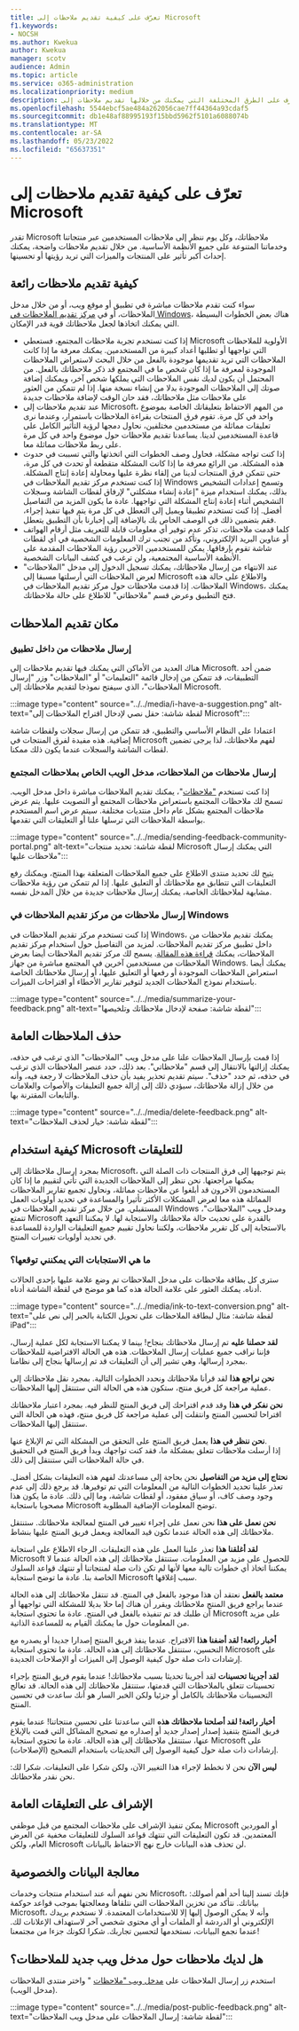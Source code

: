 ```yaml
---
title: تعرّف على كيفية تقديم ملاحظات إلى Microsoft
f1.keywords:
- NOCSH
ms.author: Kwekua
author: Kwekua
manager: scotv
audience: Admin
ms.topic: article
ms.service: o365-administration
ms.localizationpriority: medium
description: تعرف على الطرق المختلفة التي يمكنك من خلالها تقديم ملاحظات إلى Microsoft حول منتجات Microsoft وخدماتها.
ms.openlocfilehash: 5544ebcf5ae484a262056cae7ff44364a93cdaf5
ms.sourcegitcommit: db1e48af88995193f15bbd5962f5101a6088074b
ms.translationtype: MT
ms.contentlocale: ar-SA
ms.lasthandoff: 05/23/2022
ms.locfileid: "65637351"
---
```

# <a name="learn-about-how-to-provide-feedback-to-microsoft"></a>تعرّف على كيفية تقديم ملاحظات إلى Microsoft

تقدر Microsoft ملاحظاتك، وكل يوم ننظر إلى ملاحظات المستخدمين عبر منتجاتنا وخدماتنا المتنوعة على جميع الأنظمة الأساسية.  من خلال تقديم ملاحظات واضحة، يمكنك إحداث أكبر تأثير على المنتجات والميزات التي تريد رؤيتها أو تحسينها.

## <a name="how-to-give-great-feedback"></a>كيفية تقديم ملاحظات رائعة

سواء كنت تقدم ملاحظات مباشرة في تطبيق أو موقع ويب، أو من خلال مدخل الملاحظات، أو في [مركز تقديم الملاحظات في Windows](https://aka.ms/WIPFeedbackHub)، هناك بعض الخطوات البسيطة التي يمكنك اتخاذها لجعل ملاحظاتك قوية قدر الإمكان.

- إذا كنت تستخدم تجربة ملاحظات المجتمع، فستعطي Microsoft الأولوية للملاحظات التي تواجهها أو تطلبها أعداد كبيرة من المستخدمين.  يمكنك معرفة ما إذا كانت الملاحظات التي تريد تقديمها موجودة بالفعل من خلال البحث لاستعراض الملاحظات الموجودة لمعرفة ما إذا كان شخص ما في المجتمع قد ذكر ملاحظاتك بالفعل.  من المحتمل أن يكون لديك نفس الملاحظات التي يملكها شخص آخر، ويمكنك إضافة صوتك إلى الملاحظات الموجودة بدلا من إنشاء نسخة منها.  إذا لم تتمكن من العثور على ملاحظات مثل ملاحظاتك، فقد حان الوقت لإضافة ملاحظات جديدة
- عند تقديم ملاحظات إلى Microsoft، من المهم الاحتفاظ بتعليقاتك الخاصة بموضوع واحد في كل مرة.  تقوم فرق المنتجات بقراءة الملاحظات باستمرار، وعندما نرى تعليقات مماثلة من مستخدمين مختلفين، نحاول دمجها لرؤية التأثير الكامل على قاعدة المستخدمين لدينا.  يساعدنا تقديم ملاحظات حول موضوع واحد في كل مرة على ربط ملاحظات مماثلة معا.
- إذا كنت تواجه مشكلة، فحاول وصف الخطوات التي اتخذتها والتي تسببت في حدوث هذه المشكلة.  من الرائع معرفة ما إذا كانت المشكلة متقطعة أو تحدث في كل مرة، حتى تتمكن فرق المنتجات لدينا من إلقاء نظرة عليها ومحاولة إعادة إنتاج المشكلة.  إذا كنت تستخدم مركز تقديم الملاحظات في Windows وتسمح إعدادات التشخيص بذلك، يمكنك استخدام ميزة "إعادة إنشاء مشكلتي" لإرفاق لقطات الشاشة وسجلات التشخيص أثناء إعادة إنتاج المشكلة التي تواجهها.  عادة ما يكون المزيد من التفاصيل أفضل.  إذا كنت تستخدم تطبيقا ويميل إلى التعطل في كل مرة يتم فيها تنفيذ إجراء، فقم بتضمين ذلك في الوصف الخاص بك بالإضافة إلى إخبارنا بأن التطبيق يتعطل.
- كلما قدمت ملاحظات، تذكر عدم توفير أي معلومات قابلة للتعريف مثل أرقام الهواتف أو عناوين البريد الإلكتروني، وتأكد من تجنب ترك المعلومات الشخصية في أي لقطات شاشة تقوم بإرفاقها.  يمكن للمستخدمين الآخرين رؤية الملاحظات المقدمة على الأنظمة الأساسية المجتمعية، ولن ترغب في كشف البيانات الشخصية.
- عند الانتهاء من إرسال ملاحظاتك، يمكنك تسجيل الدخول إلى مدخل "الملاحظات" لعرض الملاحظات التي أرسلتها مسبقا إلى Microsoft والاطلاع على حالة هذه الملاحظات.  إذا قدمت ملاحظات حول مركز تقديم الملاحظات في Windows، يمكنك فتح التطبيق وعرض قسم "ملاحظاتي" للاطلاع على حالة ملاحظاتك.

## <a name="where-to-provide-feedback"></a>مكان تقديم الملاحظات

### <a name="sending-feedback-from-within-an-application"></a>إرسال ملاحظات من داخل تطبيق

هناك العديد من الأماكن التي يمكنك فيها تقديم ملاحظات إلى Microsoft.  ضمن أحد التطبيقات، قد تتمكن من إدخال قائمة "التعليمات" أو "الملاحظات" وزر "إرسال الملاحظات"، الذي سيفتح نموذجا لتقديم ملاحظاتك إلى Microsoft.

:::image type="content" source="../../media/i-have-a-suggestion.png" alt-text="لقطة شاشة: حقل نصي لإدخال اقتراح الملاحظات إلى Microsoft":::

اعتمادا على النظام الأساسي والتطبيق، قد تتمكن من إرسال سجلات ولقطات شاشة إضافية.  هذه مفيدة لفرق المنتجات في Microsoft لفهم ملاحظاتك، لذا يرجى تضمين لقطات الشاشة والسجلات عندما يكون ذلك ممكنا.

### <a name="sending-feedback-from-feedback-our-community-feedback-web-portal"></a>إرسال ملاحظات من الملاحظات، مدخل الويب الخاص بملاحظات المجتمع

إذا كنت تستخدم ["ملاحظات](https://feedbackportal.microsoft.com/)"، يمكنك تقديم الملاحظات مباشرة داخل مدخل الويب.  تسمح لك ملاحظات المجتمع باستعراض ملاحظات المجتمع أو التصويت عليها. يتم عرض ملاحظات المجتمع بشكل عام داخل منتديات مختلفة. سيتم عرض اسم المستخدم بواسطة الملاحظات التي ترسلها علنا أو التعليقات التي تقدمها.

:::image type="content" source="../../media/sending-feedback-community-portal.png" alt-text="لقطة شاشة: تحديد منتجات Microsoft التي يمكنك إرسال ملاحظات عليها":::

يتيح لك تحديد منتدى الاطلاع على جميع الملاحظات المتعلقة بهذا المنتج، ويمكنك رفع التعليقات التي تتطابق مع ملاحظاتك أو التعليق عليها.  إذا لم تتمكن من رؤية ملاحظات مشابهة لملاحظاتك الخاصة، يمكنك إرسال ملاحظات جديدة من خلال المدخل نفسه.

### <a name="sending-feedback-from-windows-feedback-hub"></a>إرسال ملاحظات من مركز تقديم الملاحظات في Windows

إذا كنت تستخدم مركز تقديم الملاحظات في Windows، يمكنك تقديم ملاحظات من داخل تطبيق مركز تقديم الملاحظات.  لمزيد من التفاصيل حول استخدام مركز تقديم الملاحظات، يمكنك [قراءة هذه المقالة](/windows-insider/feedback).  يسمح لك مركز تقديم الملاحظات أيضا بعرض الملاحظات من مستخدمين آخرين في المجتمع مباشرة من جهاز Windows.  يمكنك أيضا استعراض الملاحظات الموجودة أو رفعها أو التعليق عليها، أو إرسال ملاحظاتك الخاصة باستخدام نموذج الملاحظات الجديد لتوفير تقارير الأخطاء أو اقتراحات الميزات.

:::image type="content" source="../../media/summarize-your-feedback.png" alt-text="لقطة شاشة: صفحة لإدخال ملاحظاتك وتلخيصها":::

## <a name="deleting-public-feedback"></a>حذف الملاحظات العامة

إذا قمت بإرسال الملاحظات علنا على مدخل ويب "الملاحظات" الذي ترغب في حذفه، يمكنك إزالتها بالانتقال إلى قسم "ملاحظاتي".  بعد ذلك، حدد عنصر الملاحظات الذي ترغب في حذفه، ثم حدد "حذف".  سيتم تقديم تحذير يفيد بأن حذف الملاحظات لا رجعة فيه، وأنه من خلال إزالة ملاحظاتك، سيؤدي ذلك إلى إزالة جميع التعليقات والأصوات والعلامات والتابعات المقترنة بها.

:::image type="content" source="../../media/delete-feedback.png" alt-text="لقطة شاشة: خيار لحذف الملاحظات":::

## <a name="how-microsoft-uses-feedback"></a>كيفية استخدام Microsoft للتعليقات

بمجرد إرسال ملاحظاتك إلى Microsoft، يتم توجيهها إلى فرق المنتجات ذات الصلة التي يمكنها مراجعتها. نحن ننظر إلى الملاحظات الجديدة التي تأتي لتقييم ما إذا كان المستخدمون الآخرون قد أبلغوا عن ملاحظات مماثلة، ونحاول تجميع تقارير الملاحظات المماثلة هذه معا لعرض المشكلات الأكثر تأثيرا والمساعدة في تحديد أولويات العمل المستقبلي.
من خلال مركز تقديم الملاحظات في Windows ومدخل ويب "الملاحظات"، تتمتع Microsoft بالقدرة على تحديث حالة ملاحظاتك والاستجابة لها.  لا يمكننا التعهد بالاستجابة إلى كل تقرير ملاحظات، ولكننا نحاول تقييم جميع التعليقات الواردة للمساعدة في تحديد أولويات تغييرات المنتج.

### <a name="what-responses-can-i-expect"></a>ما هي الاستجابات التي يمكنني توقعها؟

سترى كل بطاقة ملاحظات على مدخل الملاحظات تم وضع علامة عليها بإحدى الحالات أدناه. يمكنك العثور على علامة الحالة هذه كما هو موضح في لقطة الشاشة أدناه.

:::image type="content" source="../../media/ink-to-text-conversion.png" alt-text="لقطة شاشة: مثال لبطاقة الملاحظات على تحويل الكتابة بالحبر إلى نص على iPad":::

**لقد حصلنا عليه**  تم إرسال ملاحظاتك بنجاح! بينما لا يمكننا الاستجابة لكل عملية إرسال، فإننا نراقب جميع عمليات إرسال الملاحظات.
هذه هي الحالة الافتراضية للملاحظات بمجرد إرسالها، وهي تشير إلى أن التعليقات قد تم إرسالها بنجاح إلى نظامنا.

**نحن نراجع هذا**  لقد قرأنا ملاحظاتك ونحدد الخطوات التالية.
بمجرد نقل ملاحظاتك إلى عملية مراجعة كل فريق منتج، ستكون هذه هي الحالة التي ستنتقل إليها الملاحظات.

**نحن نفكر في هذا**  وقد قدم اقتراحك إلى فريق المنتج للنظر فيه.
بمجرد اعتبار ملاحظاتك اقتراحا لتحسين المنتج وانتقلت إلى عملية مراجعة كل فريق منتج، فهذه هي الحالة التي ستنتقل إليها الملاحظات.

**نحن ننظر في هذا**  يعمل فريق المنتج على التحقق من المشكلة التي تم الإبلاغ عنها.  
إذا أرسلت ملاحظات تتعلق بمشكلة ما، فقد كنت تواجهك وبدأ فريق المنتج في التحقيق في حالة الملاحظات التي ستنتقل إلى ذلك.

**نحتاج إلى مزيد من التفاصيل**  نحن بحاجة إلى مساعدتك لفهم هذه التعليقات بشكل أفضل.
تعذر علينا تحديد الخطوات التالية من المعلومات التي تم توفيرها. قد يرجع ذلك إلى عدم وجود وصف كاف، أو سياق مفقود، أو لقطات شاشة، وما إلى ذلك. عادة ما يكون هذا مصحوبا باستجابة Microsoft توضح المعلومات الإضافية المطلوبة.

**نحن نعمل على هذا**  نحن نعمل على إجراء تغيير في المنتج لمعالجة ملاحظاتك.
ستنتقل ملاحظاتك إلى هذه الحالة عندما تكون قيد المعالجة ويعمل فريق المنتج عليها بنشاط.

**لقد أغلقنا هذا**  تعذر علينا العمل على هذه التعليقات. الرجاء الاطلاع على استجابة Microsoft للحصول على مزيد من المعلومات.
ستنتقل ملاحظاتك إلى هذه الحالة عندما لا يمكننا اتخاذ أي خطوات تالية معها لأنها لم تكن ذات صلة لمنتجاتنا أو تنتهك قواعد السلوك الخاصة بنا. عادة ما توضح استجابة Microsoft سبب إغلاقها.

**معتمد بالفعل**  نعتقد أن هذا موجود بالفعل في المنتج.
قد تنتقل ملاحظاتك إلى هذه الحالة عندما يراجع فريق المنتج ملاحظاتك ويقرر أن هناك إما حلا بديلا للمشكلة التي تواجهها أو أن طلبك قد تم تنفيذه بالفعل في المنتج. عادة ما تحتوي استجابة Microsoft على مزيد من المعلومات حول ما يمكنك القيام به للمساعدة الذاتية.

**أخبار رائعة! لقد أضفنا هذا**  الاقتراح.
عندما ينفذ فريق المنتج إصدارا جديدا أو يصدره مع التحسين، ستنتقل ملاحظاتك إلى هذه الحالة. عادة ما تحتوي استجابة Microsoft على إرشادات ذات صلة حول كيفية الوصول إلى الميزات أو الإصلاحات الجديدة.

**لقد أجرينا تحسينات**  لقد أجرينا تحديثا بسبب ملاحظاتك!
عندما يقوم فريق المنتج بإجراء تحسينات تتعلق بالملاحظات التي قدمتها، ستنتقل ملاحظاتك إلى هذه الحالة. قد تعالج التحسينات ملاحظاتك بالكامل أو جزئيا ولكن الخبر السار هو أنك ساعدت في تحسين المنتج.

**أخبار رائعة! لقد أصلحنا ملاحظاتك هذه**  التي ساعدتنا على تحسين منتجاتنا!
عندما يقوم فريق المنتج بتنفيذ إصدار إصدار جديد أو إصداره مع تصحيح المشاكل التي قمت بالإبلاغ عنها، ستنتقل ملاحظاتك إلى هذه الحالة. عادة ما تحتوي استجابة Microsoft على إرشادات ذات صلة حول كيفية الوصول إلى التحديثات باستخدام التصحيح (الإصلاحات).

**ليس الآن**  نحن لا نخطط لإجراء هذا التغيير الآن، ولكن شكرا على التعليقات.
شكرا لك: نحن نقدر ملاحظاتك.

## <a name="public-feedback-moderation"></a>الإشراف على التعليقات العامة

يمكن تنفيذ الإشراف على ملاحظات المجتمع من قبل موظفي Microsoft أو الموردين المعتمدين.  قد تكون التعليقات التي تنتهك قواعد السلوك للتعليقات مخفية عن العرض العام، ولكن Microsoft لن تحذف هذه البيانات خارج نهج الاحتفاظ بالبيانات.

## <a name="data-handling-and-privacy"></a>معالجة البيانات والخصوصية

نحن نفهم أنه عند استخدام منتجات وخدمات Microsoft، فإنك تسند إلينا أحد أهم أصولك: بياناتك.  نتأكد من تخزين الملاحظات التي نتلقاها ومعالجتها بموجب قواعد حوكمة Microsoft، وأنه لا يمكن الوصول إليها إلا للاستخدامات المعتمدة.  لا نستخدم بريدك الإلكتروني أو الدردشة أو الملفات أو أي محتوى شخصي آخر لاستهداف الإعلانات لك.  عندما نجمع البيانات، نستخدمها لتحسين تجاربك. شكرا لكونك جزءا من مجتمعنا!

## <a name="have-feedback-about-the-new-feedback-web-portal"></a>هل لديك ملاحظات حول مدخل ويب جديد للملاحظات؟

استخدم زر إرسال الملاحظات على [مدخل ويب "ملاحظات](https://feedbackportal.microsoft.com/feedback) " واختر منتدى الملاحظات (مدخل الويب).

:::image type="content" source="../../media/post-public-feedback.png" alt-text="لقطة شاشة: إرسال الملاحظات على مدخل ويب الملاحظات":::
